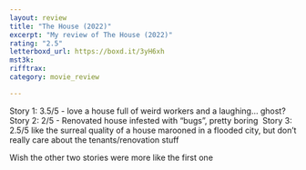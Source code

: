 ```yaml
---
layout: review
title: "The House (2022)"
excerpt: "My review of The House (2022)"
rating: "2.5"
letterboxd_url: https://boxd.it/3yH6xh
mst3k: 
rifftrax: 
category: movie_review

---
```


Story 1: 3.5/5 - love a house full of weird workers and a laughing… ghost?
Story 2: 2/5 - Renovated house infested with “bugs”, pretty boring 
Story 3: 2.5/5 like the surreal quality of a house marooned in a flooded city, but don’t really care about the tenants/renovation stuff

Wish the other two stories were more like the first one